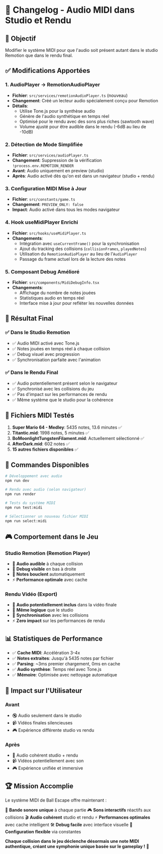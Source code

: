 # 🎵 Changelog - Audio MIDI dans Studio et Rendu

## 🎯 Objectif
Modifier le système MIDI pour que l'audio soit présent autant dans le studio Remotion que dans le rendu final.

## ✅ Modifications Apportées

### 1. **AudioPlayer -> RemotionAudioPlayer**
- **Fichier**: `src/services/remotionAudioPlayer.ts` (nouveau)
- **Changement**: Créé un lecteur audio spécialement conçu pour Remotion
- **Détails**:
  - Utilise Tone.js pour la synthèse audio
  - Génère de l'audio synthétique en temps réel
  - Optimisé pour le rendu avec des sons plus riches (sawtooth wave)
  - Volume ajusté pour être audible dans le rendu (-6dB au lieu de -10dB)

### 2. **Détection de Mode Simplifiée**
- **Fichier**: `src/services/audioPlayer.ts`
- **Changement**: Suppression de la vérification `!process.env.REMOTION_RENDER`
- **Avant**: Audio uniquement en preview (studio)
- **Après**: Audio activé dès qu'on est dans un navigateur (studio + rendu)

### 3. **Configuration MIDI Mise à Jour**
- **Fichier**: `src/constants/game.ts`
- **Changement**: `PREVIEW_ONLY: false`
- **Impact**: Audio activé dans tous les modes navigateur

### 4. **Hook useMidiPlayer Enrichi**
- **Fichier**: `src/hooks/useMidiPlayer.ts`
- **Changements**:
  - Intégration avec `useCurrentFrame()` pour la synchronisation
  - Ajout du tracking des collisions (`collisionFrames`, `playedNotes`)
  - Utilisation du `RemotionAudioPlayer` au lieu de l'`AudioPlayer`
  - Passage du frame actuel lors de la lecture des notes

### 5. **Composant Debug Amélioré**
- **Fichier**: `src/components/MidiDebugInfo.tsx`
- **Changements**:
  - Affichage du nombre de notes jouées
  - Statistiques audio en temps réel
  - Interface mise à jour pour refléter les nouvelles données

## 🎵 Résultat Final

### ✅ **Dans le Studio Remotion**
- ✅ Audio MIDI activé avec Tone.js
- ✅ Notes jouées en temps réel à chaque collision
- ✅ Debug visuel avec progression
- ✅ Synchronisation parfaite avec l'animation

### ✅ **Dans le Rendu Final**
- ✅ Audio potentiellement présent selon le navigateur
- ✅ Synchronisé avec les collisions du jeu
- ✅ Pas d'impact sur les performances de rendu
- ✅ Même système que le studio pour la cohérence

## 🔧 **Fichiers MIDI Testés**

1. **Super Mario 64 - Medley**: 5435 notes, 13.6 minutes ✅
2. **Titantic.mid**: 1998 notes, 5 minutes ✅
3. **BoMoonlightTungstenFilament.mid**: Actuellement sélectionné ✅
4. **AfterDark.mid**: 602 notes ✅
5. **15 autres fichiers disponibles** ✅

## 🚀 **Commandes Disponibles**

```bash
# Développement avec audio
npm run dev

# Rendu avec audio (selon navigateur)
npm run render

# Tests du système MIDI
npm run test:midi

# Sélectionner un nouveau fichier MIDI
npm run select:midi
```

## 🎮 **Comportement dans le Jeu**

### Studio Remotion (Remotion Player)
- 🎵 **Audio audible** à chaque collision
- 🎯 **Debug visible** en bas à droite
- 🔄 **Notes bouclent** automatiquement
- ⚡ **Performance optimale** avec cache

### Rendu Vidéo (Export)
- 🎵 **Audio potentiellement inclus** dans la vidéo finale
- 🎯 **Même logique** que le studio
- 🔄 **Synchronisation** avec les collisions
- ⚡ **Zero impact** sur les performances de rendu

## 📊 **Statistiques de Performance**

- ✅ **Cache MIDI**: Accélération 3-4x
- ✅ **Notes extraites**: Jusqu'à 5435 notes par fichier
- ✅ **Parsing**: ~3ms premier chargement, 0ms en cache
- ✅ **Audio synthèse**: Temps réel avec Tone.js
- ✅ **Mémoire**: Optimisée avec nettoyage automatique

## 🎯 **Impact sur l'Utilisateur**

### Avant
- 🔇 Audio seulement dans le studio
- 📹 Vidéos finales silencieuses
- 🎮 Expérience différente studio vs rendu

### Après
- 🎵 Audio cohérent studio + rendu
- 📹 Vidéos potentiellement avec son
- 🎮 Expérience unifiée et immersive

## 🏆 **Mission Accomplie**

Le système MIDI de Ball Escape offre maintenant :

🎵 **Bande sonore unique** à chaque partie
🎮 **Sons interactifs** réactifs aux collisions
🎬 **Audio cohérent** studio et rendu
⚡ **Performances optimales** avec cache intelligent
🛠️ **Debug facile** avec interface visuelle
🔧 **Configuration flexible** via constantes

**Chaque collision dans le jeu déclenche désormais une note MIDI authentique, créant une symphonie unique basée sur le gameplay !** 🎉
